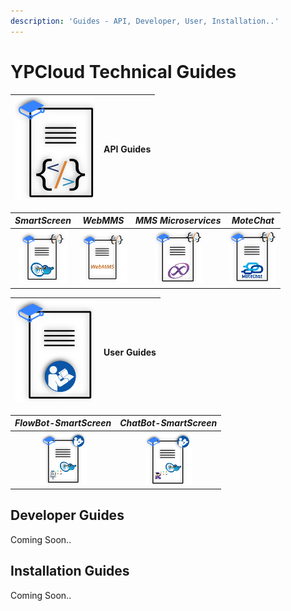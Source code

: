 ```yaml
---
description: 'Guides - API, Developer, User, Installation..'
---
```


# YPCloud Technical Guides

| ![](.gitbook/assets/gb_api_g128x164.png) | **API Guides** |
| ---: | :--- |


| _SmartScreen_ | _WebMMS_ | _MMS Microservices_ | _MoteChat_ |
| :---: | :---: | :---: | :---: |
| [![](.gitbook/assets/ss_api_g78x87p.png)](https://gitbook.ypcloud.com/smartscreen-api-guide) | [![](.gitbook/assets/webmms_api_g75x84.png)](https://gitbook.ypcloud.com/webmms-api-guide) | [![](.gitbook/assets/mms_api_g75x84.png)](https://gitbook.ypcloud.com/mms-microservices-api-guide) | [![](.gitbook/assets/mc_api_g75x83.png)](https://gitbook.ypcloud.com/motechat-api-guide) |

 

| ![](.gitbook/assets/gb_user_man_128x163.png) | **User Guides** |
| ---: | :--- |


| _FlowBot-SmartScreen_ | _ChatBot-SmartScreen_ |
| :---: | :---: |
| [![](.gitbook/assets/fb_ss_usr_man75x83.png)](https://gitbook.ypcloud.com/flowbot-for-smartscreen) | [![](.gitbook/assets/cb_ss_usr_man75x84.png)](https://gitbook.ypcloud.com/chatbot-for-smartscreen) |

## Developer Guides

Coming Soon..

## Installation Guides

Coming Soon..


